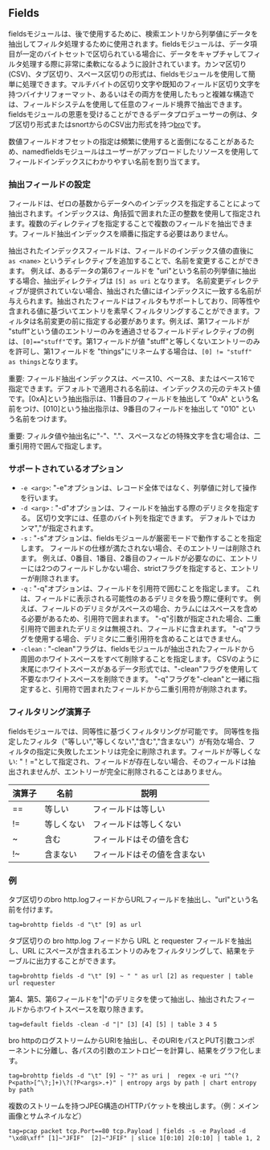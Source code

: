 ## Fields

fieldsモジュールは、後で使用するために、検索エントリから列挙値にデータを抽出してフィルタ処理するために使用されます。fieldsモジュールは、データ項目が一定のバイトセットで区切られている場合に、データをキャプチャしてフィルタ処理する際に非常に柔軟になるように設計されています。カンマ区切り(CSV)、タブ区切り、スペース区切りの形式は、fieldsモジュールを使用して簡単に処理できます。マルチバイトの区切り文字や既知のフィールド区切り文字を持つバイナリフォーマット、あるいはその両方を使用したもっと複雑な構造では、フィールドシステムを使用して任意のフィールド境界で抽出できます。fieldsモジュールの恩恵を受けることができるデータプロデューサーの例は、タブ区切り形式またはsnortからのCSV出力形式を持つ[bro](https://www.bro.org/)です。

数値フィールドオフセットの指定は頻繁に使用すると面倒になることがあるため、namedfieldsモジュールはユーザーがアップロードしたリソースを使用してフィールドインデックスにわかりやすい名前を割り当てます。

### 抽出フィールドの設定

フィールドは、ゼロの基数からデータへのインデックスを指定することによって抽出されます。インデックスは、角括弧で囲まれた正の整数を使用して指定されます。複数のディレクティブを指定することで複数のフィールドを抽出できます。フィールド抽出インデックスを順番に指定する必要はありません。


抽出されたインデックスフィールドは、フィールドのインデックス値の直後に `as <name>` というディレクティブを追加することで、名前を変更することができます。 例えば、あるデータの第6フィールドを "uri"という名前の列挙値に抽出する場合、抽出ディレクティブは `[5] as uri` となります。 名前変更ディレクティブが提供されていない場合、抽出された値にはインデックスに一致する名前が与えられます。抽出されたフィールドはフィルタもサポートしており、同等性や含まれる値に基づいてエントリを素早くフィルタリングすることができます。フィルタは名前変更の前に指定する必要があります。例えば、第1フィールドが "stuff"という値のエントリーのみを通過させるフィールドディレクティブの例は、`[0]=="stuff"`です。第1フィールドが値 "stuff"と等しくないエントリーのみを許可し、第1フィールドを "things"にリネームする場合は、`[0] != "stuff" as things`となります。


重要: フィールド抽出インデックスは、ベース10、ベース8、またはベース16で指定できます。デフォルトで適用される名前は、インデックスの元のテキスト値です。[0xA]という抽出指示は、11番目のフィールドを抽出して "0xA" という名前をつけ、[010]という抽出指示は、9番目のフィールドを抽出して "010" という名前をつけます。

重要: フィルタ値や抽出名に"-"、"."、スペースなどの特殊文字を含む場合は、二重引用符で囲んで指定します。

### サポートされているオプション

* `-e <arg>`: "-e"オプションは、レコード全体ではなく、列挙値に対して操作を行います。
* `-d <arg>` : "-d"オプションは、フィールドを抽出する際のデリミタを指定する。 区切り文字には、任意のバイト列を指定できます。 デフォルトではカンマ","が指定されます。
* `-s` : "-s"オプションは、fieldsモジュールが厳密モードで動作することを指定します。 フィールドの仕様が満たされない場合、そのエントリーは削除されます。 例えば、0番目、1番目、2番目のフィールドが必要なのに、エントリーには2つのフィールドしかない場合、strictフラグを指定すると、エントリーが削除されます。
* `-q` : "-q"オプションは、フィールドを引用符で囲むことを指定します。 これは、フィールドに表示される可能性のあるデリミタを扱う際に便利です。 例えば、フィールドのデリミタがスペースの場合、カラムにはスペースを含める必要があるため、引用符で囲まれます。 "-q"引数が指定された場合、二重引用符で囲まれたデリミタは無視され、フィールドに含まれます。 "-q"フラグを使用する場合、デリミタに二重引用符を含めることはできません。
* `-clean` : "-clean"フラグは、fieldsモジュールが抽出されたフィールドから周囲のホワイトスペースをすべて削除することを指定します。 CSVのように末尾にホワイトスペースがあるデータ形式では、"-clean"フラグを使用して不要なホワイトスペースを削除できます。 "-q"フラグを"-clean"と一緒に指定すると、引用符で囲まれたフィールドから二重引用符が削除されます。

### フィルタリング演算子

fieldsモジュールでは、同等性に基づくフィルタリングが可能です。 同等性を指定したフィルタ（"等しい","等しくない","含む","含まない"）が有効な場合、フィルタの指定に失敗したエントリは完全に削除されます。フィールドが等しくない: "！="として指定され、フィールドが存在しない場合、そのフィールドは抽出されませんが、エントリーが完全に削除されることはありません。

| 演算子 | 名前 | 説明 |
|----------|------|-------------|
| == | 等しい | フィールドは等しい
| != | 等しくない | フィールドは等しくない
| ~ | 含む | フィールドはその値を含む
| !~ | 含まない | フィールドはその値を含まない

### 例

タブ区切りのbro http.logフィードからURLフィールドを抽出し、"url"という名前を付けます。

```
tag=brohttp fields -d "\t" [9] as url
```

タブ区切りの bro http.log フィードから URL と requester フィールドを抽出し、URL にスペースが含まれるエントリのみをフィルタリングして、結果をテーブルに出力することができます。

```
tag=brohttp fields -d "\t" [9] ~ " " as url [2] as requester | table url requester
```

第4、第5、第6フィールドを"|"のデリミタを使って抽出し、抽出されたフィールドからホワイトスペースを取り除きます。

```
tag=default fields -clean -d "|" [3] [4] [5] | table 3 4 5
```

bro httpのログストリームからURIを抽出し、そのURIをパスとPUT引数コンポーネントに分離し、各パスの引数のエントロピーを計算し、結果をグラフ化します。

```
tag=brohttp fields -d "\t" [9] ~ "?" as uri |  regex -e uri "^(?P<path>[^\?;]+)\?(?P<args>.+)" | entropy args by path | chart entropy by path
```

複数のストリームを持つJPEG構造のHTTPパケットを検出します。（例：メイン画像とサムネイルなど）

```
tag=pcap packet tcp.Port==80 tcp.Payload | fields -s -e Payload -d "\xd8\xff" [1]~"JFIF"  [2]~"JFIF" | slice 1[0:10] 2[0:10] | table 1, 2
```
